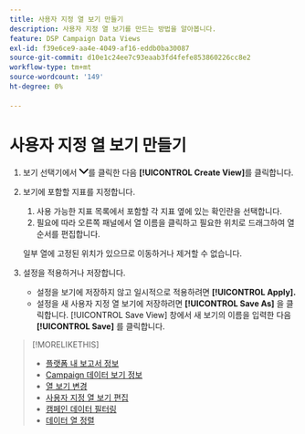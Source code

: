 ```yaml
---
title: 사용자 지정 열 보기 만들기
description: 사용자 지정 열 보기를 만드는 방법을 알아봅니다.
feature: DSP Campaign Data Views
exl-id: f39e6ce9-aa4e-4049-af16-eddb0ba30087
source-git-commit: d10e1c24ee7c93eaab3fd4fefe853860226cc8e2
workflow-type: tm+mt
source-wordcount: '149'
ht-degree: 0%

---
```


# 사용자 지정 열 보기 만들기

1. 보기 선택기에서 ![아래쪽 화살표](/help/dsp/assets/chevron-down.png)를 클릭한 다음 **[!UICONTROL Create View]**&#x200B;를 클릭합니다.

1. 보기에 포함할 지표를 지정합니다.
   1. 사용 가능한 지표 목록에서 포함할 각 지표 옆에 있는 확인란을 선택합니다.
   1. 필요에 따라 오른쪽 패널에서 열 이름을 클릭하고 필요한 위치로 드래그하여 열 순서를 편집합니다.

   일부 열에 고정된 위치가 있으므로 이동하거나 제거할 수 없습니다.

1. 설정을 적용하거나 저장합니다.

   * 설정을 보기에 저장하지 않고 일시적으로 적용하려면 **[!UICONTROL Apply].**
   * 설정을 새 사용자 지정 열 보기에 저장하려면 **[!UICONTROL Save As]** 을 클릭합니다. [!UICONTROL Save View] 창에서 새 보기의 이름을 입력한 다음 **[!UICONTROL Save]** 를 클릭합니다.

>[!MORELIKETHIS]
>
>* [플랫폼 내 보고서 정보](campaign-reports-about.md)
>* [Campaign 데이터 보기 정보](campaign-data-views-about.md)
>* [열 보기 변경](column-view-change.md)
>* [사용자 지정 열 보기 편집](column-view-edit.md)
>* [캠페인 데이터 필터링](campaign-data-filter.md)
>* [데이터 열 정렬](campaign-data-sort.md)

